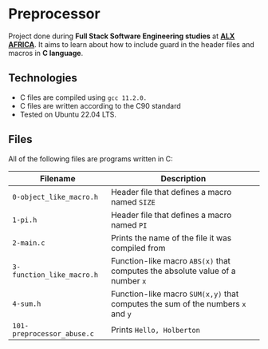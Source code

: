 # Preprocessor
Project done during **Full Stack Software Engineering studies** at **[ALX AFRICA](https://www.alxafrica.com)**. It aims to learn about how to include guard in the header files and macros in **C language**.

## Technologies
* C files are compiled using `gcc 11.2.0.`
* C files are written according to the C90 standard
* Tested on Ubuntu 22.04 LTS.

## Files
All of the following files are programs written in C:

| Filename | Description |
| -------- | ----------- |
| `0-object_like_macro.h` | Header file that defines a macro named `SIZE` |
| `1-pi.h` | Header file that defines a macro named `PI` |
| `2-main.c` | Prints the name of the file it was compiled from |
| `3-function_like_macro.h` | Function-like macro `ABS(x)` that computes the absolute value of a number `x` |
| `4-sum.h` | Function-like macro `SUM(x,y)` that computes the sum of the numbers `x` and `y` |
| `101-preprocessor_abuse.c` | Prints `Hello, Holberton` |
